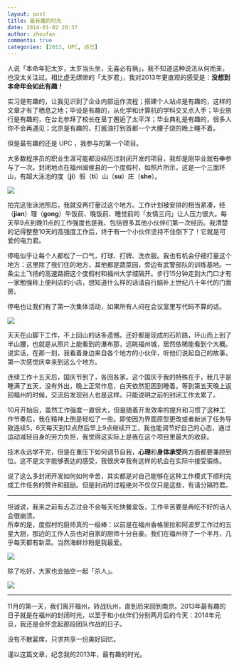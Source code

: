 ```yaml
---
layout: post
title: 最有趣的时光
date: 2014-01-02 20:37
author: zhoufan
comments: true
categories: [2013, UPC, 述己]
---
```

<p>人说「本命年犯太岁，太岁当头坐，无喜必有祸」，我不知道这种说法从何而来，也没太关注过。相比虚无缥缈的「太岁君」，我对2013年更直观的感受是：<strong>没想到本命年会如此有趣！</strong></p>

<p>实习是有趣的，让我见识到了企业内部运作流程；搭建个人站点是有趣的，这样的文章才有了栖息之地；毕设是有趣的，从化学和计算机的学科交叉点入手；毕业旅行是有趣的，在台北参拜了校长在垦丁邂逅了太平洋；毕业典礼是有趣的，很多人你不会再遇见；北京是有趣的，打酱油打到首都一个大腰子烧的晚上睡不着。</p>

<p>但是最有趣的还是 UPC ，我参与的第一个项目。</p>

<p>大多数程序员的职业生涯可能都没经历过封闭开发的项目，我却是刚毕业就<del>有幸</del>参与了一次。封闭地点在福州闽侯县的一个度假村，如照片所示，这是一个三面环山，有超大泳池的度（<strong>ji</strong>）假（<strong>ti</strong>）山（<strong>su</strong>）庄（<strong>she</strong>）。</p>

<p><img class="img-responsive" src="http://pic.yupoo.com/zhoufan2013/DqDY6Tt6/8z3Ms.jpg" /><!--more--></p>

<p>拍完这张泳池照后，我就没再打量过这个地方。工作计划被安排的相当紧凑，经（<strong>jian</strong>）理（<strong>gong</strong>）午饭前、晚饭前、睡觉前的「友情三问」让人压力很大。每天早9点到晚11点的工作强度也是我、包括很多其他小伙伴们第一次经历。我清楚的记得整整10天的高强度工作后，终于有一个小伙伴坚持不住倒下了！它就是可爱的电力君。</p>

<p>停电似乎让每个人都松了一口气，打球、打牌、洗衣服。我也有机会仔细打量这个地方：这里除了我们住的地方，其他都是蔬菜园，旁边有武警部队的训练基地。一条尘土飞扬的高速路把这个度假村和福州大学城隔开。步行15分钟走到大门口才有一家勉强称上便利店的小店，想知道什么样的话请自行脑补上世纪八十年代的门面房。</p>

<p>停电也让我们有了第一次集体活动，如果所有人闷在会议室里写代码不算的话。</p>

<p><img class="img-responsive" src="http://pic.yupoo.com/zhoufan2013/DqDUW6hj/YAUgi.jpg" /></p>

<p>天天在山脚下工作，不上回山的话多遗憾。还好都是现成的石阶路，环山而上到了半山腰，也就是从照片上能看到的瀑布那，远眺福州城，居然依稀能看到个大概。说实话，在那一刻，我看着身边来自各个地方的小伙伴，听他们说起自己的故事，第一次感觉庆幸来到这么个地方。</p>

<p>连续工作十五天后，国庆节到了，各回各家。这个国庆于我的特殊在于，我几乎是睡满了五天，没有外出，晚上正常作息，白天依然犯困到睡着。等到第五天晚上返回福州的时候，交流后发现别人也是这样。只能说明之前的封闭工作太累了。</p>

<p>10月开始后，虽然工作强度一直很大，但是随着开发效率的提升和习惯了这种工作节奏后，我在精神上倒是轻松了一些。即使因为界面原型更改或者新派了任务导致连续5，6天每天到12点然后早上9点继续开工，我也能调节好自己的心态，通过运动减轻自身的劳力负担，我觉得这实际上是我在这个项目里最大的收获。</p>

<p>技术永远学不完，但是在重压下如何调节自我，<strong>心理</strong>和<strong>身体承受</strong>两方面都要兼顾到位。这不是文字能够表达的感受，我很庆幸我有这样的机会在实际中接受锻炼。</p>

<p>说了这么多封闭开发如何如何辛苦，其实都是对自己能够在这种工作模式下顺利完成工作任务的赞许和鼓励。但是封闭的过程绝对不仅仅只是这些，有请分隔符君。</p>

<hr />

<p>坦诚说，我来之前有忐忑过会不会每天吃快餐盒饭，工作辛苦要是再吃不好的话人会很崩溃。<br />
所幸的是，度假村的厨师真的一级棒：以前是在福州香格里拉和阿波罗工作过的五星大厨，那边的工作人员也对自家的厨师十分自豪。我们在福州待了一个半月，几乎每天都有新菜。当然海鲜炒粉是我最爱。</p>

<p><img class="img-responsive" src="http://pic.yupoo.com/zhoufan2013/DqDY6SnR/x5rIm.jpg" /></p>

<p>除了吃好，大家也会抽空一起「杀人」。</p>

<p><img class="img-responsive" src="http://pic.yupoo.com/zhoufan2013/DqF17OKF/SuiC8.jpg" /></p>

<hr />

<p>11月的第一天，我们离开福州，转战杭州，直到后来回到南京。2013年最有趣的日子就是在福州的封闭时光，以至于和小伙伴们分别两月后的今天：2014年元旦，我还是会怀念起那段团队作战的日子。</p>

<p>没有不散宴席，只求共享一份美好回忆。</p>

<p>谨以这篇文章，纪念我的2013年，最有趣的时光。</p>

